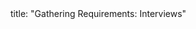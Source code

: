 <frontmatter>
title: "Gathering Requirements: Interviews"
</frontmatter>

<include src="unit-inPage-asFlat.md" boilerplate />
